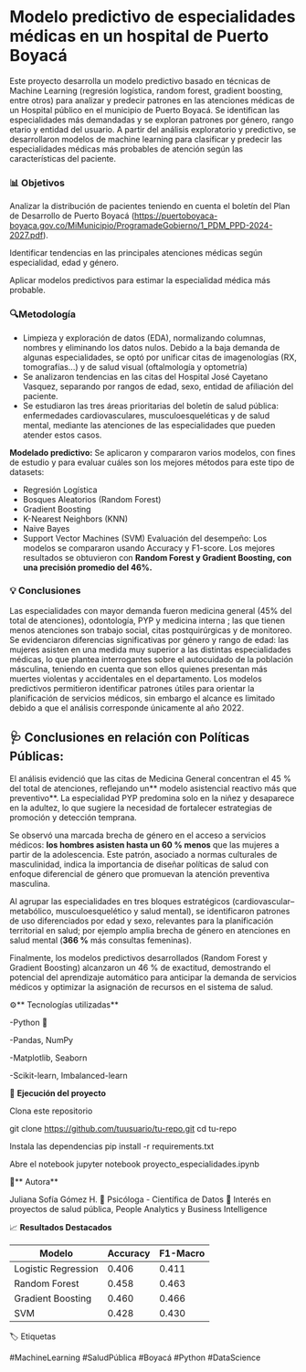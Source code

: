 # **Modelo predictivo de especialidades médicas en un hospital de Puerto Boyacá**

Este proyecto desarrolla un modelo predictivo basado en técnicas de Machine Learning (regresión logística, random forest, gradient boosting, entre otros) para analizar y predecir patrones en las atenciones médicas de un Hospital público en el municipio de Puerto Boyacá. Se identifican las especialidades más demandadas y se exploran patrones por género, rango etario y entidad del usuario. A partir del análisis exploratorio y predictivo, se desarrollaron modelos de machine learning para clasificar y predecir las especialidades médicas más probables de atención según las características del paciente.

### 📊 Objetivos

Analizar la distribución de pacientes teniendo en cuenta el boletín del Plan de Desarrollo de Puerto Boyacá (https://puertoboyaca-boyaca.gov.co/MiMunicipio/ProgramadeGobierno/1_PDM_PPD-2024-2027.pdf). 

Identificar tendencias en las principales atenciones médicas según especialidad, edad y género.

Aplicar modelos predictivos para estimar la especialidad médica más probable.

### 🔍Metodología

- Limpieza y exploración de datos (EDA), normalizando columnas, nombres y eliminando los datos nulos. Debido a la baja demanda de algunas especialidades, se optó por unificar citas de imagenologías (RX, tomografías...) y de salud visual (oftalmología y optometría)
- Se analizaron tendencias en las citas del Hospital José Cayetano Vasquez, separando por rangos de edad, sexo, entidad de afiliación del paciente.
- Se estudiaron las tres áreas prioritarias del boletín de salud pública: enfermedades cardiovasculares, musculoesqueléticas y de salud mental, mediante las atenciones de las especialidades que pueden atender estos casos. 

**Modelado predictivo:**
Se aplicaron y compararon varios modelos, con fines de estudio y para evaluar cuáles son los mejores métodos para este tipo de datasets:
- Regresión Logística
- Bosques Aleatorios (Random Forest)
- Gradient Boosting
- K-Nearest Neighbors (KNN)
- Naive Bayes
- Support Vector Machines (SVM)
  Evaluación del desempeño:
Los modelos se compararon usando Accuracy y F1-score.
Los mejores resultados se obtuvieron con **Random Forest y Gradient Boosting, con una precisión promedio del 46%.**

### 💡 Conclusiones

Las especialidades con mayor demanda fueron medicina general (45% del total de atenciones), odontología, PYP y medicina interna ; las que tienen menos atenciones son trabajo social, citas postquirúrgicas y de monitoreo.
Se evidenciaron diferencias significativas por género y rango de edad: las mujeres asisten en una medida muy superior a las distintas especialidades médicas, lo que plantea interrogantes sobre el autocuidado de la población másculina, teniendo en cuenta que son ellos quienes presentan más muertes violentas y accidentales en el departamento.
Los modelos predictivos permitieron identificar patrones útiles para orientar la planificación de servicios médicos, sin embargo el alcance es limitado debido a que el análisis corresponde únicamente al año 2022.

## 🩺 Conclusiones en relación con Políticas Públicas:

El análisis evidenció que las citas de Medicina General concentran el 45 % del total de atenciones, reflejando un** modelo asistencial reactivo más que preventivo**. La especialidad PYP predomina solo en la niñez y desaparece en la adultez, lo que sugiere la necesidad de fortalecer estrategias de promoción y detección temprana.

Se observó una marcada brecha de género en el acceso a servicios médicos: **los hombres asisten hasta un 60 % menos** que las mujeres a partir de la adolescencia. Este patrón, asociado a normas culturales de masculinidad, indica la importancia de diseñar políticas de salud con enfoque diferencial de género que promuevan la atención preventiva masculina.

Al agrupar las especialidades en tres bloques estratégicos (cardiovascular–metabólico, musculoesquelético y salud mental), se identificaron patrones de uso diferenciados por edad y sexo, relevantes para la planificación territorial en salud; por ejemplo amplia brecha de género en atenciones en salud mental (**366 %** más consultas femeninas).

Finalmente, los modelos predictivos desarrollados (Random Forest y Gradient Boosting) alcanzaron un 46 % de exactitud, demostrando el potencial del aprendizaje automático para anticipar la demanda de servicios médicos y optimizar la asignación de recursos en el sistema de salud.

⚙️** Tecnologías utilizadas**

-Python 🐍

-Pandas, NumPy

-Matplotlib, Seaborn

-Scikit-learn, Imbalanced-learn

🚀 **Ejecución del proyecto**

Clona este repositorio

git clone https://github.com/tuusuario/tu-repo.git
cd tu-repo

Instala las dependencias
pip install -r requirements.txt

Abre el notebook
jupyter notebook proyecto_especialidades.ipynb

🧠** Autora**

Juliana Sofía Gómez H.
📍 Psicóloga - Científica de Datos
💼 Interés en proyectos de salud pública, People Analytics y Business Intelligence

📈 **Resultados Destacados**

| Modelo              | Accuracy | F1-Macro |
| ------------------- | -------- | -------- |
| Logistic Regression | 0.406    | 0.411    |
| Random Forest       | 0.458    | 0.463    |
| Gradient Boosting   | 0.460    | 0.466    |
| SVM                 | 0.428    | 0.430    |

🏷️ Etiquetas

#MachineLearning #SaludPública #Boyacá #Python #DataScience
